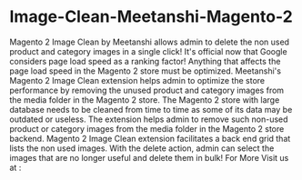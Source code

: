 # Image-Clean-Meetanshi-Magento-2
Magento 2 Image Clean by Meetanshi allows admin to delete the non used product and category images in a single click! It's official now that Google considers page load speed as a ranking factor! Anything that affects the page load speed in the Magento 2 store must be optimized. Meetanshi's Magento 2 Image Clean extension helps admin to optimize the store performance by removing the unused product and category images from the media folder in the Magento 2 store. The Magento 2 store with large database needs to be cleaned from time to time as some of its data may be outdated or useless. The extension helps admin to remove such non-used product or category images from the media folder in the Magento 2 store backend. Magento 2 Image Clean extension facilitates a back end grid that lists the non used images. With the delete action, admin can select the images that are no longer useful and delete them in bulk! For More Visit us at :
